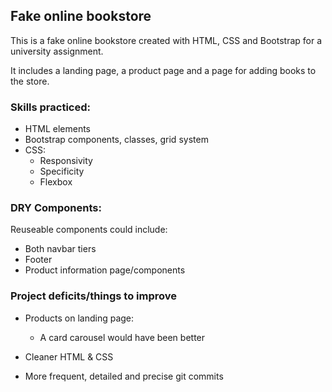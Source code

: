 ## Fake online bookstore

This is a fake online bookstore created with HTML, CSS and Bootstrap for a university assignment.

It includes a landing page, a product page and a page for adding books to the store.

### Skills practiced:

- HTML elements
- Bootstrap components, classes, grid system
- CSS:
  - Responsivity
  - Specificity
  - Flexbox

### DRY Components:

Reuseable components could include:

- Both navbar tiers
- Footer
- Product information page/components

### Project deficits/things to improve

- Products on landing page:

  - A card carousel would have been better

- Cleaner HTML & CSS

- More frequent, detailed and precise git commits
